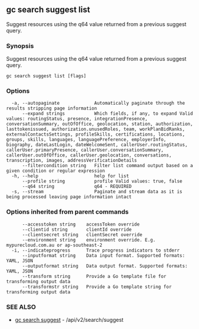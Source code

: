 ## gc search suggest list

Suggest resources using the q64 value returned from a previous suggest query.

### Synopsis

Suggest resources using the q64 value returned from a previous suggest query.

```
gc search suggest list [flags]
```

### Options

```
  -a, --autopaginate             Automatically paginate through the results stripping page information
      --expand strings           Which fields, if any, to expand Valid values: routingStatus, presence, integrationPresence, conversationSummary, outOfOffice, geolocation, station, authorization, lasttokenissued, authorization.unusedRoles, team, workPlanBidRanks, externalContactsSettings, profileSkills, certifications, locations, groups, skills, languages, languagePreference, employerInfo, biography, dateLastLogin, dateWelcomeSent, callerUser.routingStatus, callerUser.primaryPresence, callerUser.conversationSummary, callerUser.outOfOffice, callerUser.geolocation, conversations, transcription, images, addressVerificationDetails
      --filtercondition string   Filter list command output based on a given condition or regular expression
  -h, --help                     help for list
      --profile string           profile Valid values: true, false
      --q64 string               q64 - REQUIRED
  -s, --stream                   Paginate and stream data as it is being processed leaving page information intact
```

### Options inherited from parent commands

```
      --accesstoken string    accessToken override
      --clientid string       clientId override
      --clientsecret string   clientSecret override
      --environment string    environment override. E.g. mypurecloud.com.au or ap-southeast-2
  -i, --indicateprogress      Trace progress indicators to stderr
      --inputformat string    Data input format. Supported formats: YAML, JSON
      --outputformat string   Data output format. Supported formats: YAML, JSON
      --transform string      Provide a Go template file for transforming output data
      --transformstr string   Provide a Go template string for transforming output data
```

### SEE ALSO

* [gc search suggest](gc_search_suggest.html)	 - /api/v2/search/suggest


